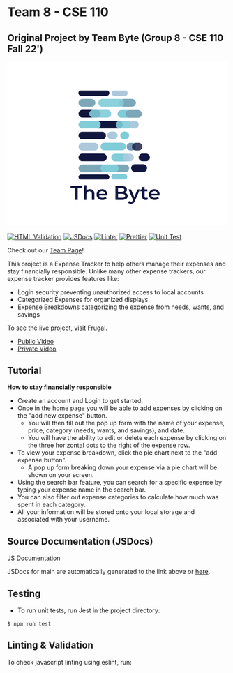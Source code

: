 # Team 8 - CSE 110
## Original Project by Team Byte (Group 8 - CSE 110 Fall 22')

![logo](./admin/branding/LOGO.png)

[![HTML Validation](https://github.com/cse110-fa22-group8/cse110-fa22-group8/actions/workflows/html-validation.yml/badge.svg)](https://github.com/cse110-fa22-group8/cse110-fa22-group8/actions/workflows/html-validation.yml)
[![JSDocs](https://github.com/cse110-fa22-group8/cse110-fa22-group8/actions/workflows/jsdocs.yml/badge.svg)](https://github.com/cse110-fa22-group8/cse110-fa22-group8/actions/workflows/jsdocs.yml)
[![Linter](https://github.com/cse110-fa22-group8/cse110-fa22-group8/actions/workflows/linter.yml/badge.svg)](https://github.com/cse110-fa22-group8/cse110-fa22-group8/actions/workflows/linter.yml)
[![Prettier](https://github.com/cse110-fa22-group8/cse110-fa22-group8/actions/workflows/prettier.yml/badge.svg)](https://github.com/cse110-fa22-group8/cse110-fa22-group8/actions/workflows/prettier.yml)
[![Unit Test](https://github.com/cse110-fa22-group8/cse110-fa22-group8/actions/workflows/unit_test.yml/badge.svg)](https://github.com/cse110-fa22-group8/cse110-fa22-group8/actions/workflows/unit_test.yml)

Check out our [Team Page](admin/team.md)!

This project is a Expense Tracker to help others manage their expenses and
stay financially responsible. Unlike many other expense trackers, our expense tracker provides features like:
- Login security preventing unauthorized access to local accounts
- Categorized Expenses for organized displays
- Expense Breakdowns categorizing the expense from needs, wants, and savings

To see the live project, visit [Frugal](https://cse110-fa22-group8.github.io/cse110-fa22-group8/source/main/login_page/login_page.html).
- [Public Video](https://www.youtube.com/watch?v=JglN2eMawa4)
- [Private Video]()

## Tutorial 
**How to stay financially responsible** 
- Create an account and Login to get started.
- Once in the home page you will be able to add expenses by clicking on the "add new expense" button. 
  - You will then fill out the pop up form with the name of your expense, price, category (needs, wants, and savings), and date. 
  - You will have the ability to edit or delete each expense by clicking on the three horizontal dots to the right of the expense row. 
- To view your expense breakdown, click the pie chart next to the "add expense button".
  - A pop up form breaking down your expense via a pie chart will be shown on your screen. 
- Using the search bar feature, you can search for a specific expense by typing your expense name in the search bar. 
- You can also filter out expense categories to calculate how much was spent in each category. 
- All your information will be stored onto your local storage and associated with your username.

## Source Documentation (JSDocs)

[JS Documentation](https://dolphin-app-cfpne.ondigitalocean.app/)

JSDocs for main are automatically generated to the link above or [here](https://dolphin-app-cfpne.ondigitalocean.app/).

## Testing


- To run unit tests, run Jest in the project directory:
```
$ npm run test
```

## Linting & Validation
To check javascript linting using eslint, run:
